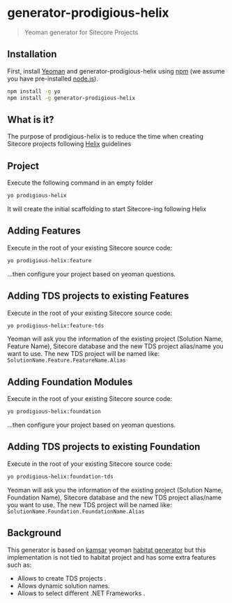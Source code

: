 # generator-prodigious-helix
> Yeoman generator for Sitecore Projects 

## Installation

First, install [Yeoman](http://yeoman.io) and generator-prodigious-helix using [npm](https://www.npmjs.com/) (we assume you have pre-installed [node.js](https://nodejs.org/)).

```bash
npm install -g yo
npm install -g generator-prodigious-helix
```

## What is it?
The purpose of prodigious-helix is to reduce the time when creating Sitecore projects following [Helix] guidelines

## Project
Execute the following command in an empty folder
```bash
yo prodigious-helix
```
It will create the initial scaffolding to start Sitecore-ing following Helix

## Adding Features

Execute in the root of your existing Sitecore source code:

```bash
yo prodigious-helix:feature
```
...then configure your project based on yeoman questions.


## Adding TDS projects to existing Features

Execute in the root of your existing Sitecore source code:

```bash
yo prodigious-helix:feature-tds
```
Yeoman will ask you the information of the existing project (Solution Name, Feature Name), Sitecore database and the new TDS project alias/name you want to use. The new TDS project will be named like: ```SolutionName.Feature.FeatureName.Alias ```

## Adding Foundation Modules

Execute in the root of your existing Sitecore source code:

```bash
yo prodigious-helix:foundation
```
...then configure your project based on yeoman questions.

## Adding TDS projects to existing Foundation

Execute in the root of your existing Sitecore source code:

```bash
yo prodigious-helix:foundation-tds
```
Yeoman will ask you the information of the existing project (Solution Name, Foundation Name), Sitecore database and the new TDS project alias/name you want to use. The new TDS project will be named like: ```SolutionName.Foundation.FoundationName.Alias ```


## Background

This generator is based on [kamsar] yeoman [habitat generator] but this implementation is not tied to habitat project and has some extra features such as:

* Allows to create TDS projects . 
* Allows dynamic solution names.
* Allows to select different .NET Frameworks .  


[kamsar]: https://twitter.com/kamsar
[habitat generator]: https://github.com/kamsar/generator-habitat/
[Helix]: http://helix.sitecore.net/

